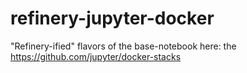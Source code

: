 # refinery-jupyter-docker
"Refinery-ified" flavors of the base-notebook here: the https://github.com/jupyter/docker-stacks 
